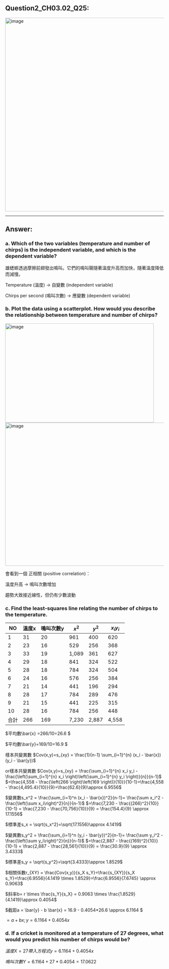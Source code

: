 ## Question2_CH03.02_Q25:
<img width="572" height="615" alt="image" src="https://github.com/user-attachments/assets/0d5a1964-7b1b-4ef0-834f-81eb1b115671" />

---
## Answer:
### a. Which of the two variables (temperature and number of chirps) is the independent variable, and which is the dependent variable?

雄蟋蟀透過摩擦前翅發出鳴叫。它們的鳴叫聲隨著溫度升高而加快，隨著溫度降低而減慢。

Temperature (溫度) → 自變數 (independent variable)

Chirps per second (鳴叫次數) → 應變數 (dependent variable)

### b. Plot the data using a scatterplot. How would you describe the relationship between temperature and number of chirps?
<img width="472" height="315" alt="image" src="https://github.com/user-attachments/assets/e0942a91-c820-47d8-b27a-14a7ed1a88a6" />
<img width="563" height="455" alt="image" src="https://github.com/user-attachments/assets/82c71194-6427-424f-b7ec-6e45fb09c027" />

會看到一個 正相關 (positive correlation)：

溫度升高 → 鳴叫次數增加

趨勢大致接近線性，但仍有少數波動

### c. Find the least-squares line relating the number of chirps to the temperature.
|NO|溫度x|鳴叫次數y|$x^2$|$y^2$|$x_iy_i$|
|-|-|-|-|-|-|
|1|31|20|961|400|620|
|2|23|16|529|256|368|
|3|33|19|1,089|361|627|
|4|29|18|841|324|522|
|5|28|18|784|324|504|
|6|24|16|576|256|384|
|7|21|14|441|196|294|
|8|28|17|784|289|476|
|9|21|15|441|225|315|
|10|28|16|784|256|448|
|合計|266|169|7,230|2,887|4,558|

$平均數\bar{x} =266/10=26.6 $

$平均數\bar{y}=169/10=16.9 $

樣本共變異數 $Cov(x,y)=s_{xy} = \frac{1}{n-1} \sum_{i=1}^{n} (x_i - \bar{x})(y_i - \bar{y})$

or樣本共變異數 $Cov(x,y)=s_{xy} = \frac{\sum_{i=1}^{n} x_i y_i - \frac{\left(\sum_{i=1}^{n} x_i \right)\left(\sum_{i=1}^{n} y_i \right)}{n}}{n-1}$
$=\frac{4,558 - \frac{\left(266 \right)\left(169 \right)}{10}}{10-1}=\frac{4,558 - \frac{4,495.4}{10}}{9}=\frac{62.6}{9}\approx 6.9556$

$變異數s_x^2 = \frac{\sum_{i=1}^n (x_i - \bar{x})^2}{n-1}= \frac{\sum x_i^2 - \frac{\left(\sum x_i\right)^2}{n}}{n-1}$
$=\frac{7,230 - \frac{(266)^2}{10}}{10-1} = \frac{7,230 - \frac{70,756}{10}}{9} = \frac{154.4}{9} \approx 17.1556$

$標準差s_x = \sqrt{s_x^2}=\sqrt{17.1556}\approx 4.1419$

$變異數s_y^2 = \frac{\sum_{i=1}^n (y_i - \bar{y})^2}{n-1}= \frac{\sum y_i^2 - \frac{\left(\sum y_i\right)^2}{n}}{n-1}$
$=\frac{2,887 - \frac{(169)^2}{10}}{10-1} = \frac{2,887 - \frac{28,561}{10}}{9} = \frac{30.9}{9} \approx 3.4333$

$標準差s_y = \sqrt{s_y^2}=\sqrt{3.4333}\approx 1.8529$

$相關係數r_{XY} = \frac{Cov(x,y)}{s_X s_Y}=\frac{s_{XY}}{s_X s_Y}=\frac{6.9556}{4.1419 \times 1.8529}=\frac{6.9556}{7.6745} \approx 0.9063$

$斜率b= r \times \frac{s_Y}{s_X} = 0.9063 \times \frac{1.8529}{4.1419}\approx 0.4054$

$截距a = \bar{y} - b \bar{x} = 16.9 - 0.4054*26.6 \approx 6.1164 $

$=a+bx ; y=6.1164+0.4054x$


### d. If a cricket is monitored at a temperature of 27 degrees, what would you predict his number of chirps would be?

$溫度X=27帶入方程式y=6.1164+0.4054x$


$鳴叫次數Y=6.1164+27*0.4054=17.0622$
